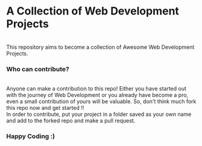 # A Collection of Web Development Projects
</br>
This repository aims to become a collection of Awesome Web Development Projects.</br>


### Who can contribute?
</br>
Anyone can make a contribution to this repo! Either you have started out with the journey of Web Development or you already have become a pro, even a small contribution of yours will be valuable. So, don't think much fork this repo now and get started !!</br>
In order to contribute, put your project in a folder saved as your own name and add to the forked repo and make a pull request. </br>


### Happy Coding :)
